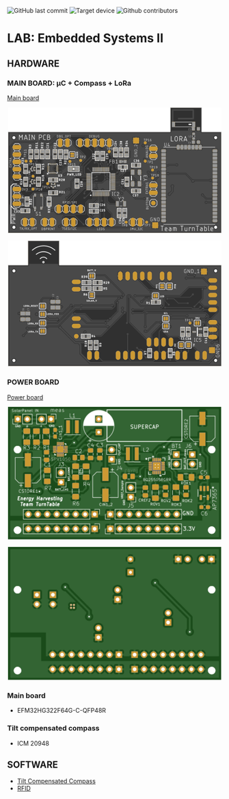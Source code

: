 ![GitHub last commit](https://img.shields.io/github/last-commit/jonacappelle/Embedded-Systems-II-Lab.svg)
![Target device](https://img.shields.io/badge/target%20device-EFM32HG322F64G-yellow.svg)
![Github contributors](https://img.shields.io/github/contributors/jonacappelle/Embedded-Systems-II-Lab)
# LAB: Embedded Systems II

## HARDWARE
### MAIN BOARD: µC + Compass + LoRa
[Main board](https://github.com/jonacappelle/Embedded-Systems-II-Lab/tree/master/Hardware)  

<p align="center">
  <img width="500" src="https://github.com/jonacappelle/Embedded-Systems-II-Lab/blob/master/EFM32_ICM20948_PCB/svg_renders/top.svg">
</p>
<p align="center">
  <img width="500" src="https://github.com/jonacappelle/Embedded-Systems-II-Lab/blob/master/EFM32_ICM20948_PCB/svg_renders/bottom.svg">
</p>

### POWER BOARD
[Power board](https://github.com/jonacappelle/Embedded-Systems-II-Lab/tree/master/Hardware)

<p align="center">
  <img width="500" src="https://github.com/jonacappelle/Embedded-Systems-II-Lab/blob/master/VoedingDesign_pcb/renders/top.svg">
</p>
<p align="center">
  <img width="500" src="https://github.com/jonacappelle/Embedded-Systems-II-Lab/blob/master/VoedingDesign_pcb/renders/bottom.svg">
</p>

### Main board

- EFM32HG322F64G-C-QFP48R


### Tilt compensated compass

- ICM 20948

## SOFTWARE

- [Tilt Compensated Compass](https://github.com/jonacappelle/Embedded-Systems-II-Lab/tree/master/Embedded_II_ICM_20948)
- [RFID]()
